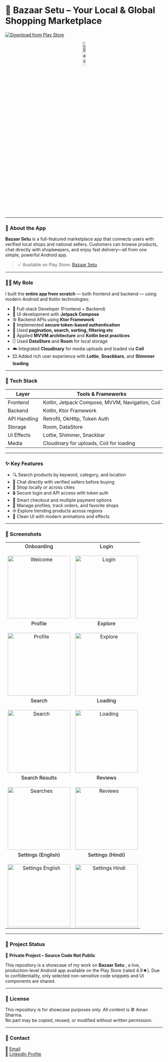 # 🛒 Bazaar Setu – Your Local & Global Shopping Marketplace

[![Download from Play Store](https://img.shields.io/badge/Get%20it%20on%20Play%20Store-2025-green?logo=google-play)](https://play.google.com/store/apps/details?id=com.bazaar.setu)

<p align="center">
  <img src="screenshots/BazaarSetu.png" alt="Bazaar Setu Banner" width="14%"/>
</p>

---

### 📱 About the App

**Bazaar Setu** is a full-featured marketplace app that connects users with verified local shops and national sellers. Customers can browse products, chat directly with shopkeepers, and enjoy fast delivery—all from one simple, powerful Android app.

> ✅ Available on Play Store: [Bazaar Setu](https://play.google.com/store/apps/details?id=com.bazaar.setu)

---

### 👨‍💻 My Role

I built the **entire app from scratch** — both frontend and backend — using modern Android and Kotlin technologies:

- 🔧 Full-stack Developer (Frontend + Backend)
- 🎨 UI development with **Jetpack Compose**
- ⚙️ Backend APIs using **Ktor Framework**
- 🔐 Implemented **secure token-based authentication**
- 🔄 Used **pagination, search, sorting, filtering etc**
- 🧠 Applied **MVVM architecture** and **Kotlin best practices**
- 🗄️ Used **DataStore** and **Room** for local storage
- ☁️ Integrated **Cloudinary** for media uploads and loaded via **Coil**
- 🎞️ Added rich user experience with **Lottie**, **Snackbars**, and **Shimmer loading**

---

### 🧰 Tech Stack

| Layer        | Tools & Frameworks                                 |
|--------------|----------------------------------------------------|
| Frontend     | Kotlin, Jetpack Compose, MVVM, Navigation, Coil    |
| Backend      | Kotlin, Ktor Framework                             |
| API Handling | Retrofit, OkHttp, Token Auth                       |
| Storage      | Room, DataStore                                    |
| UI Effects   | Lottie, Shimmer, Snackbar                          |
| Media        | Cloudinary for uploads, Coil for loading           |

---

### ✨ Key Features

- 🔍 Search products by keyword, category, and location
- 💬 Chat directly with verified sellers before buying
- 📍 Shop locally or across cities
- 🔒 Secure login and API access with token auth
- 🧾 Smart checkout and multiple payment options
- 🛒 Manage profiles, track orders, and favorite shops
- 🌐 Explore trending products across regions
- 🎨 Clean UI with modern animations and effects

---
### 📸 Screenshots

<table align="center">
  <tr>
    <td align="center">
      <span style="font-weight: 500;">Onboarding</span><br><br>
      <img src="screenshots/1-welcome.jpg" alt="Welcome" width="200px">
    </td>
    <td align="center">
      <span style="font-weight: 500;">Login</span><br><br>
      <img src="screenshots/2-Login.jpg" alt="Login" width="200px">
    </td>
  </tr>
  <tr>
    <td align="center">
      <span style="font-weight: 500;">Profile</span><br><br>
      <img src="screenshots/3-Profile.jpg" alt="Profile" width="200px">
    </td>
    <td align="center">
      <span style="font-weight: 500;">Explore</span><br><br>
      <img src="screenshots/4-Explore.jpg" alt="Explore" width="200px">
    </td>
  </tr>
  <tr>
    <td align="center">
      <span style="font-weight: 500;">Search</span><br><br>
      <img src="screenshots/5-Search.jpg" alt="Search" width="200px">
    </td>
    <td align="center">
      <span style="font-weight: 500;">Loading</span><br><br>
      <img src="screenshots/6-Loading.jpg" alt="Loading" width="200px">
    </td>
  </tr>
  <tr>
    <td align="center">
      <span style="font-weight: 500;">Search Results</span><br><br>
      <img src="screenshots/7-Searches.jpg" alt="Searches" width="200px">
    </td>
    <td align="center">
      <span style="font-weight: 500;">Reviews</span><br><br>
      <img src="screenshots/8-Reviews.jpg" alt="Reviews" width="200px">
    </td>
  </tr>
  <tr>
    <td align="center">
      <span style="font-weight: 500;">Settings (English)</span><br><br>
      <img src="screenshots/9-Setting(En).jpg" alt="Settings English" width="200px">
    </td>
    <td align="center">
      <span style="font-weight: 500;">Settings (Hindi)</span><br><br>
      <img src="screenshots/91-Setting(Hi).jpg" alt="Settings Hindi" width="200px">
    </td>
  </tr>
</table>

---

### 🚧 Project Status

🛑 **Private Project – Source Code Not Public**

This repository is a showcase of my work on **Bazaar Setu** , a live, production-level Android app available on the Play Store (rated 4.9★). Due to confidentiality, only selected non-sensitive code snippets and UI components are shared.

---

### 📄 License

This repository is for showcase purposes only. All content is © Aman Sharma.  
No part may be copied, reused, or modified without written permission.

---

### 🙌 Contact

📧 [Email](mailto:officialprofin@gmail.com)  
🔗 [LinkedIn Profile](https://in.linkedin.com/in/engineer-aman-sharma)
